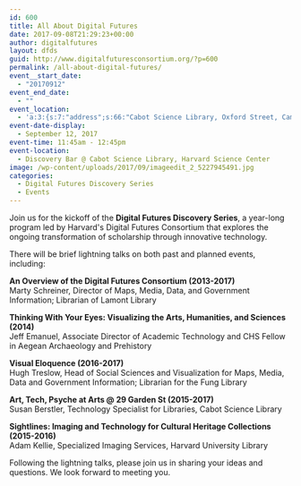 ```yaml
---
id: 600
title: All About Digital Futures
date: 2017-09-08T21:29:23+00:00
author: digitalfutures
layout: dfds
guid: http://www.digitalfuturesconsortium.org/?p=600
permalink: /all-about-digital-futures/
event__start_date:
  - "20170912"
event_end_date:
  - ""
event_location:
  - 'a:3:{s:7:"address";s:66:"Cabot Science Library, Oxford Street, Cambridge, MA, United States";s:3:"lat";s:17:"42.37623670000001";s:3:"lng";s:9:"-71.11624";}'
event-date-display:
  - September 12, 2017
event-time: 11:45am - 12:45pm
event-location:
  - Discovery Bar @ Cabot Science Library, Harvard Science Center
image: /wp-content/uploads/2017/09/imageedit_2_5227945491.jpg
categories:
  - Digital Futures Discovery Series
  - Events
---
```

<p>
  Join us for the kickoff of the <strong>Digital Futures Discovery Series</strong>, a year-long program led by Harvard's Digital Futures Consortium that explores the ongoing transformation of scholarship through innovative technology.
</p>

<p>
  There will be brief lightning talks on both past and planned events, including:
</p>

<p>
  <strong>An Overview of the Digital Futures Consortium (2013-2017)</strong><br /> Marty Schreiner, Director of Maps, Media, Data, and Government Information; Librarian of Lamont Library
</p>

<p>
  <strong>Thinking With Your Eyes: Visualizing the Arts, Humanities, and Sciences (2014)</strong><br /> Jeff Emanuel, Associate Director of Academic Technology and CHS Fellow in Aegean Archaeology and Prehistory
</p>

<p>
  <strong>Visual Eloquence (2016-2017)</strong><br /> Hugh Treslow, Head of Social Sciences and Visualization for Maps, Media, Data and Government Information; Librarian for the Fung Library
</p>

<p>
  <strong>Art, Tech, Psyche at Arts @ 29 Garden St (2015-2017)</strong><br /> Susan Berstler, Technology Specialist for Libraries, Cabot Science Library
</p>

<p>
  <strong>Sightlines: Imaging and Technology for Cultural Heritage Collections (2015-2016)</strong><br /> Adam Kellie, Specialized Imaging Services, Harvard University Library
</p>

<p>
  Following the lightning talks, please join us in sharing your ideas and questions. We look forward to meeting you.
</p>
